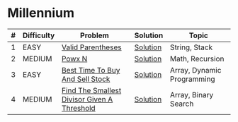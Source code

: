 # Millennium

| # | Difficulty | Problem | Solution | Topic |
|---|------------|---------|----------|--------|
| 1 | EASY | [Valid Parentheses](https://leetcode.com/problems/valid-parentheses) | [Solution](../coding/datastructures/stackAndQueue/Solution.java) | String, Stack |
| 2 | MEDIUM | [Powx N](https://leetcode.com/problems/powx-n) | [Solution](../coding/algorithms/recursionAndBacktracking/MyPow.java) | Math, Recursion |
| 3 | EASY | [Best Time To Buy And Sell Stock](https://leetcode.com/problems/best-time-to-buy-and-sell-stock) | [Solution](../coding/datastructures/arrays/StockBuySell.java) | Array, Dynamic Programming |
| 4 | MEDIUM | [Find The Smallest Divisor Given A Threshold](https://leetcode.com/problems/find-the-smallest-divisor-given-a-threshold) | [Solution](../coding/algorithms/binarySearch/SmallestDivisorGivenAThreshold.java) | Array, Binary Search |
